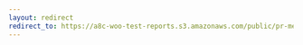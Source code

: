 ```yaml
---
layout: redirect
redirect_to: https://a8c-woo-test-reports.s3.amazonaws.com/public/pr-merge/39327/api/index.html
---
```

